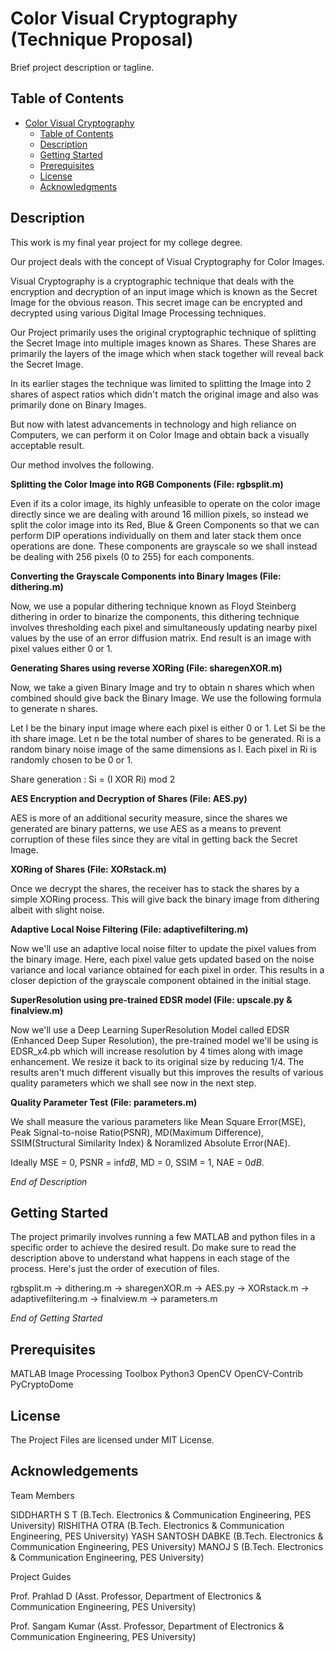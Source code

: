 # Color Visual Cryptography (Technique Proposal)

Brief project description or tagline.

## Table of Contents
- [Color Visual Cryptography](#project-name)
  - [Table of Contents](#table-of-contents)
  - [Description](#description)
  - [Getting Started](#getting-started)
  - [Prerequisites](#prerequisites)
  - [License](#license)
  - [Acknowledgments](#acknowledgments)

## Description

This work is my final year project for my college degree.

Our project deals with the concept of Visual Cryptography for Color Images.

Visual Cryptography is a cryptographic technique that deals with the encryption and 
decryption of an input image which is known as the Secret Image for the obvious reason. 
This secret image can be encrypted and decrypted using various Digital Image Processing 
techniques.

Our Project primarily uses the original cryptographic technique of splitting the Secret
Image into multiple images known as Shares. These Shares are primarily the layers of the
image which when stack together will reveal back the Secret Image.

In its earlier stages the technique was limited to splitting the Image into 2 shares of 
aspect ratios which didn't match the original image and also was primarily done on 
Binary Images.

But now with latest advancements in technology and high reliance on Computers, we can 
perform it on Color Image and obtain back a visually acceptable result.

Our method involves the following.

 **Splitting the Color Image into RGB Components (File: rgbsplit.m)**
 
 Even if its a color image, its highly unfeasible to operate on the color image directly
 since we are dealing with around 16 million pixels, so instead we split the color image
 into its Red, Blue & Green Components so that we can perform DIP operations individually
 on them and later stack them once operations are done. These components are grayscale 
 so we shall instead be dealing with 256 pixels (0 to 255) for each components.
 
 **Converting the Grayscale Components into Binary Images (File: dithering.m)**
 
 Now, we use a popular dithering technique known as Floyd Steinberg dithering in order to
 binarize the components, this dithering technique involves thresholding each pixel and
 simultaneously updating nearby pixel values by the use of an error diffusion matrix. End
 result is an image with pixel values either 0 or 1.
 
 **Generating Shares using reverse XORing (File: sharegenXOR.m)**
 
 Now, we take a given Binary Image and try to obtain n shares which when combined should
 give back the Binary Image. We use the following formula to generate n shares.
 
 Let I be the binary input image where each pixel is either 0 or 1.
 Let Si be the ith share image.
 Let n be the total number of shares to be generated.
 Ri is a random binary noise image of the same dimensions as I. 
 Each pixel in Ri is randomly chosen to be 0 or 1.

 Share generation : Si = (I XOR Ri) mod 2
 
 **AES Encryption and Decryption of Shares (File: AES.py)**
 
 AES is more of an additional security measure, since the shares we generated are binary
 patterns, we use AES as a means to prevent corruption of these files since they are 
 vital in getting back the Secret Image.
 
 **XORing of Shares (File: XORstack.m)**
 
 Once we decrypt the shares, the receiver has to stack the shares by a simple XORing
 process. This will give back the binary image from dithering albeit with slight noise.
 
 **Adaptive Local Noise Filtering (File: adaptivefiltering.m)**
 
 Now we'll use an adaptive local noise filter to update the pixel values from the binary
 image. Here, each pixel value gets updated based on the noise variance and local variance
 obtained for each pixel in order. This results in a closer depiction of the grayscale
 component obtained in the initial stage.
 
 **SuperResolution using pre-trained EDSR model (File: upscale.py & finalview.m)**
 
 Now we'll use a Deep Learning SuperResolution Model called EDSR (Enhanced Deep Super 
 Resolution), the pre-trained model we'll be using is EDSR_x4.pb which will increase 
 resolution by 4 times along with image enhancement. We resize it back to its original 
 size by reducing 1/4. The results aren't much different visually but this improves the 
 results of various quality parameters which we shall see now in the next step.
 
 **Quality Parameter Test (File: parameters.m)**
 
 We shall measure the various parameters like Mean Square Error(MSE), Peak Signal-to-noise
 Ratio(PSNR), MD(Maximum Difference), SSIM(Structural Similarity Index) & Noramlized 
 Absolute Error(NAE). 
 
 Ideally MSE = 0, PSNR = inf*dB*, MD = 0, SSIM = 1, NAE = 0*dB*.
 
 *End of Description*


## Getting Started

The project primarily involves running a few MATLAB and python files in a specific order 
to achieve the desired result. Do make sure to read the description above to understand
what happens in each stage of the process. Here's just the order of execution of files.

 rgbsplit.m -> dithering.m -> sharegenXOR.m -> AES.py -> XORstack.m -> adaptivefiltering.m
 -> finalview.m -> parameters.m

*End of Getting Started*

## Prerequisites

MATLAB
 Image Processing Toolbox
Python3 
 OpenCV
 OpenCV-Contrib
 PyCryptoDome
 

## License

The Project Files are licensed under MIT License.

## Acknowledgements

Team Members

SIDDHARTH S T (B.Tech. Electronics & Communication Engineering, PES University)
RISHITHA OTRA (B.Tech. Electronics & Communication Engineering, PES University)
YASH SANTOSH DABKE (B.Tech. Electronics & Communication Engineering, PES University)
MANOJ S (B.Tech. Electronics & Communication Engineering, PES University)

Project Guides

Prof. Prahlad D 
(Asst. Professor, Department of Electronics & Communication Engineering, PES University)

Prof. Sangam Kumar
(Asst. Professor, Department of Electronics & Communication Engineering, PES University)

